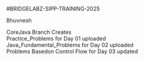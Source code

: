 #BRIDGELABZ-SIPP-TRAINING-2025

Bhuvnesh<br>

CoreJava Branch Creates<br>
Practice_Problems for Day 01 uploaded<br>
Java_Fundamental_Problems for Day 02 uploaded<br>
Problems Basedon Control Flow for Day 03 updated<br>
